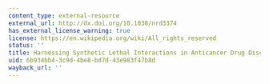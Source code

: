 ```yaml
---
content_type: external-resource
external_url: http://dx.doi.org/10.1038/nrd3374
has_external_license_warning: true
license: https://en.wikipedia.org/wiki/All_rights_reserved
status: ''
title: Harnessing Synthetic Lethal Interactions in Anticancer Drug Discovery
uid: 6b934bb4-3c9d-4be8-bd7d-43e983f47b8d
wayback_url: ''
---
```

